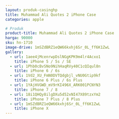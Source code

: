 ```yaml
---
layout: produk-casinghp
title: Muhammad Ali Quotes 2 iPhone Case
categories: apple

# Produk
product-title: Muhammad Ali Quotes 2 iPhone Case
harga: 90000
sku: hn-1710
image-drive: 1mSZdBRZ1eQW66kxhj6Sr_0L_ff6K1ZwL
gallery:
  - url: 1aee4jMcenrwpDslNGgKPK9m4lr4Acxo1
    title: iPhone 5 / 5s / SE
  - url: 1Phb0cBvSNo9NihHaqRVy40C1cQIqul8n
    title: iPhone 6 / 6s
  - url: 1Vd2_XU_FmN0DVTQdgbjl_vNU0Gtip9kf
    title: iPhone 6 Plus / 6s Plus
  - url: 1YAjHVGWD_mV9rKI496X_ARK001PCNYN3
    title: iPhone 7 / 8
  - url: 18i1QHQy8ilgDXu5d52xNI47X89tzxYm2
    title: iPhone 7 Plus / 8 Plus
  - url: 1mSZdBRZ1eQW66kxhj6Sr_0L_ff6K1ZwL
    title: iPhone X
---
```

